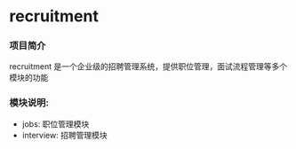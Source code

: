 # recruitment
### 项目简介
recruitment 是一个企业级的招聘管理系统，提供职位管理，面试流程管理等多个模块的功能
### 模块说明:
- jobs: 职位管理模块
- interview: 招聘管理模块

